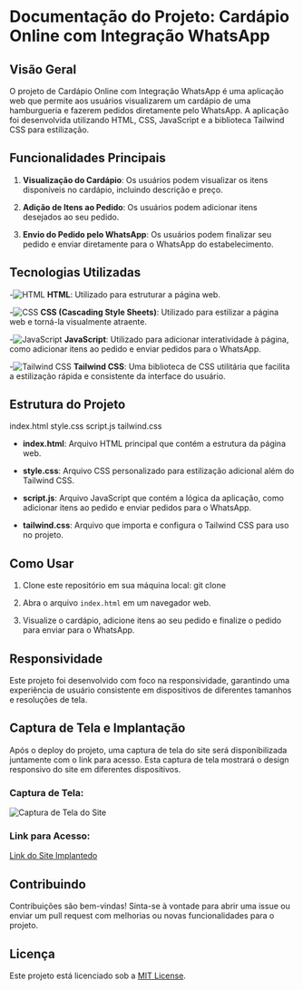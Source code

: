 # Documentação do Projeto: Cardápio Online com Integração WhatsApp

## Visão Geral

O projeto de Cardápio Online com Integração WhatsApp é uma aplicação web que permite aos usuários visualizarem um cardápio de uma hamburgueria e fazerem pedidos diretamente pelo WhatsApp. A aplicação foi desenvolvida utilizando HTML, CSS, JavaScript e a biblioteca Tailwind CSS para estilização.

## Funcionalidades Principais

1. **Visualização do Cardápio**: Os usuários podem visualizar os itens disponíveis no cardápio, incluindo descrição e preço.

2. **Adição de Itens ao Pedido**: Os usuários podem adicionar itens desejados ao seu pedido.

3. **Envio do Pedido pelo WhatsApp**: Os usuários podem finalizar seu pedido e enviar diretamente para o WhatsApp do estabelecimento.

## Tecnologias Utilizadas

-![HTML](https://img.icons8.com/color/48/000000/html-5.png)
 **HTML**: Utilizado para estruturar a página web.
  

-![CSS](https://img.icons8.com/color/48/000000/css3.png)
 **CSS (Cascading Style Sheets)**: Utilizado para estilizar a página web e torná-la visualmente atraente.

-![JavaScript](https://img.icons8.com/color/48/000000/javascript.png)
 **JavaScript**: Utilizado para adicionar interatividade à página, como adicionar itens ao pedido e enviar pedidos para o WhatsApp.

-![Tailwind CSS](https://img.icons8.com/color/48/000000/tailwindcss.png)
 **Tailwind CSS**: Uma biblioteca de CSS utilitária que facilita a estilização rápida e consistente da interface do usuário.

## Estrutura do Projeto

index.html
style.css
script.js
tailwind.css


- **index.html**: Arquivo HTML principal que contém a estrutura da página web.

- **style.css**: Arquivo CSS personalizado para estilização adicional além do Tailwind CSS.

- **script.js**: Arquivo JavaScript que contém a lógica da aplicação, como adicionar itens ao pedido e enviar pedidos para o WhatsApp.

- **tailwind.css**: Arquivo que importa e configura o Tailwind CSS para uso no projeto.

## Como Usar

1. Clone este repositório em sua máquina local:
git clone


2. Abra o arquivo `index.html` em um navegador web.

3. Visualize o cardápio, adicione itens ao seu pedido e finalize o pedido para enviar para o WhatsApp.

## Responsividade

Este projeto foi desenvolvido com foco na responsividade, garantindo uma experiência de usuário consistente em dispositivos de diferentes tamanhos e resoluções de tela.

## Captura de Tela e Implantação

Após o deploy do projeto, uma captura de tela do site será disponibilizada juntamente com o link para acesso. Esta captura de tela mostrará o design responsivo do site em diferentes dispositivos.

### Captura de Tela:

![Captura de Tela do Site](screenshot.png)

### Link para Acesso:

[Link do Site Implantedo](https://westburguer.vercel.app)

## Contribuindo

Contribuições são bem-vindas! Sinta-se à vontade para abrir uma issue ou enviar um pull request com melhorias ou novas funcionalidades para o projeto.

## Licença

Este projeto está licenciado sob a [MIT License](LICENSE).


